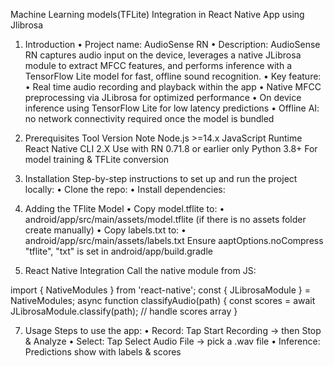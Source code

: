 Machine Learning models(TFLite) Integration in React Native App using Jlibrosa
1.	Introduction
•	Project name: AudioSense RN
•	Description: AudioSense RN captures audio input on the device, leverages a native JLibrosa module to extract MFCC features, and performs inference with a TensorFlow Lite model for fast, offline sound recognition. 
•	Key feature: 
•	Real time audio recording and playback within the app
•	Native MFCC preprocessing via JLibrosa for optimized performance
•	On device inference using TensorFlow Lite for low latency predictions
•	Offline AI: no network connectivity required once the model is bundled

2.	Prerequisites
Tool	Version	Note
Node.js	>=14.x	JavaScript Runtime
React Native CLI	2.X	Use with RN 0.71.8 or earlier only
Python	3.8+	For model training & TFLite conversion

3.	Installation
Step-by-step instructions to set up and run the project locally:
•	Clone the repo:
•	Install dependencies:


4.	 Adding the TFlite Model
•	Copy model.tflite to:
•	android/app/src/main/assets/model.tflite 
(if there is no assets folder create manually)
•	Copy labels.txt to:
•	android/app/src/main/assets/labels.txt
Ensure aaptOptions.noCompress "tflite", "txt" is set in android/app/build.gradle

5.	React Native Integration
Call the native module from JS:

import { NativeModules } from 'react-native';
const { JLibrosaModule } = NativeModules;
async function classifyAudio(path) {
  const scores = await JLibrosaModule.classify(path);
  // handle scores array
}


7.	 Usage
Steps to use the app:
•	Record: Tap Start Recording → then Stop & Analyze
•	Select: Tap Select Audio File → pick a .wav file
•	Inference: Predictions show with labels & scores


